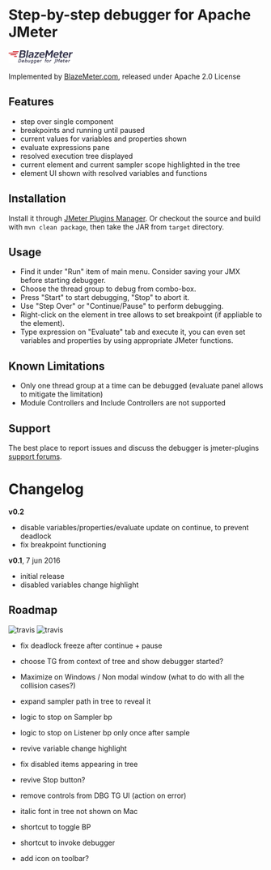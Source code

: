 # Step-by-step debugger for Apache JMeter 

![logo](/src/main/resources/com/blazemeter/jmeter/debugger/logo.png) 

Implemented by [BlazeMeter.com](http://blazemeter.com/), released under Apache 2.0 License 

## Features
 - step over single component
 - breakpoints and running until paused
 - current values for variables and properties shown
 - evaluate expressions pane 
 - resolved execution tree displayed
 - current element and current sampler scope highlighted in the tree
 - element UI shown with resolved variables and functions

## Installation

Install it through [JMeter Plugins Manager](http://jmeter-plugins.org/wiki/PluginsManager/). Or checkout the source and build with `mvn clean package`, then take the JAR from `target` directory.

## Usage

 - Find it under "Run" item of main menu. Consider saving your JMX before starting debugger.
 - Choose the thread group to debug from combo-box. 
 - Press "Start" to start debugging, "Stop" to abort it. 
 - Use "Step Over" or "Continue/Pause" to perform debugging.
 - Right-click on the element in tree allows to set breakpoint (if appliable to the element).
 - Type expression on "Evaluate" tab and execute it, you can even set variables and properties by using appropriate JMeter functions.
 
## Known Limitations 
 - Only one thread group at a time can be debugged (evaluate panel allows to mitigate the limitation)
 - Module Controllers and Include Controllers are not supported

## Support

The best place to report issues and discuss the debugger is jmeter-plugins [support forums](https://groups.google.com/forum/#!forum/jmeter-plugins/).

# Changelog

__v0.2__
 - disable variables/properties/evaluate update on continue, to prevent deadlock
 - fix breakpoint functioning

__v0.1__, 7 jun 2016
 - initial release 
 - disabled variables change highlight


## Roadmap

![travis](https://img.shields.io/travis/Blazemeter/jmeter-debugger.svg)
![travis](https://img.shields.io/codecov/c/github/Blazemeter/jmeter-debugger.svg)

 - fix deadlock freeze after continue + pause
 - choose TG from context of tree and show debugger started?
 - Maximize on Windows / Non modal window (what to do with all the collision cases?) 
 - expand sampler path in tree to reveal it
 - logic to stop on Sampler bp
 - logic to stop on Listener bp only once after sample 
 - revive variable change highlight
 - fix disabled items appearing in tree
 - revive Stop button?
 
 - remove controls from DBG TG UI (action on error)
 - italic font in tree not shown on Mac
 - shortcut to toggle BP
 - shortcut to invoke debugger
 - add icon on toolbar?
 
 
